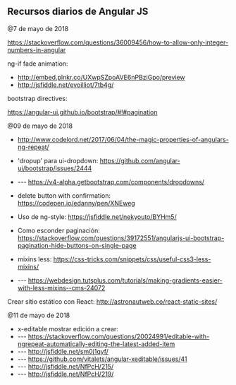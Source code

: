 ## Recursos diarios de Angular JS

@7 de mayo de 2018

https://stackoverflow.com/questions/36009456/how-to-allow-only-integer-numbers-in-angular

ng-if fade animation: 
- http://embed.plnkr.co/UXwpSZpoAVE6nPBziGpo/preview
- http://jsfiddle.net/evoilliot/7tb4g/

bootstrap directives:

https://angular-ui.github.io/bootstrap/#!#pagination

@09 de mayo de 2018

- http://www.codelord.net/2017/06/04/the-magic-properties-of-angulars-ng-repeat/
- 'dropup' para ui-dropdown: https://github.com/angular-ui/bootstrap/issues/2444
- --- https://v4-alpha.getbootstrap.com/components/dropdowns/
- delete button with confirmation: https://codepen.io/edanny/pen/XNEweg
- Uso de ng-style: https://jsfiddle.net/nekyouto/BYHm5/
- Como esconder paginación: https://stackoverflow.com/questions/39172551/angularjs-ui-bootstrap-pagination-hide-buttons-on-single-page

- mixins less: https://css-tricks.com/snippets/css/useful-css3-less-mixins/
- --- https://webdesign.tutsplus.com/tutorials/making-gradients-easier-with-less-mixins--cms-24072

Crear sitio estático con React: http://astronautweb.co/react-static-sites/

@11 de mayo de 2018

- x-editable mostrar edición a crear:
- --- https://stackoverflow.com/questions/20024991/editable-with-ngrepeat-automatically-editing-the-latest-added-item
- --- http://jsfiddle.net/sm0j1qyf/
- --- https://github.com/vitalets/angular-xeditable/issues/41
- --- http://jsfiddle.net/NfPcH/215/
- --- http://jsfiddle.net/NfPcH/219/
